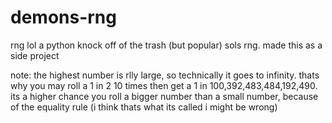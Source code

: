 # demons-rng
rng lol
a python knock off of the trash (but popular) sols rng.
made this as a side project

note: the highest number is rlly large, so technically it goes to infinity. thats why you may roll a 1 in 2 10 times then get a 1 in 100,392,483,484,192,490. 
its a higher chance you roll a bigger number than a small number, because of the equality rule (i think thats what its called i might be wrong)
